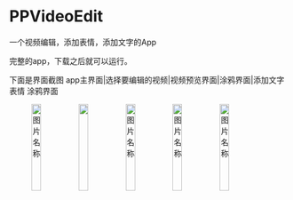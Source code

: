 # PPVideoEdit
一个视频编辑，添加表情，添加文字的App


完整的app，下载之后就可以运行。

下面是界面截图
 app主界面|选择要编辑的视频|视频预览界面|涂鸦界面|添加文字 表情 涂鸦界面
 
 <figure class="images">
 <img src="https://github.com/heguowen/PPVideoEdit/blob/master/screenshots/1.jpg" width = 20% height = 20%   alt="图片名称"/><img src="https://github.com/heguowen/PPVideoEdit/blob/master/screenshots/2.jpg" width = 20% height = 20%  alt="图片名称"/><img src="https://github.com/heguowen/PPVideoEdit/blob/master/screenshots/4.jpg" width = 20% height = 20% alt="图片名称" /><img src="https://github.com/heguowen/PPVideoEdit/blob/master/screenshots/5.jpg" width = 20% height = 20% alt="图片名称" /><img src="https://github.com/heguowen/PPVideoEdit/blob/master/screenshots/6.jpg" width = 20% height = 20% alt="图片名称" />
</figure>


